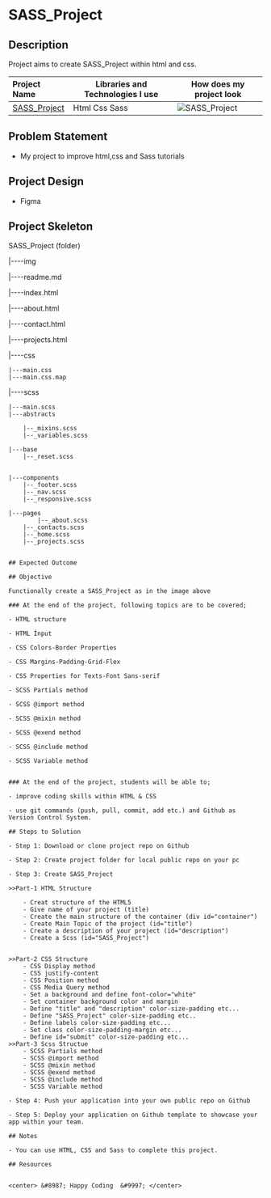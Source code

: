 # SASS_Project


## Description
Project aims to create SASS_Project within html and css.

  Project Name       |Libraries and Technologies I use     |How does my project look   
:-------------------------|-------------------------|-------------------------
[SASS_Project](https://github.com/UgurcanSARICI/SASS-PortfolioProject/)| Html Css Sass |![SASS_Project](Sass-Portfolio-Project.gif)


## Problem Statement
- My project to improve html,css and Sass tutorials

## Project Design

- Figma 

## Project Skeleton 

SASS_Project (folder)


|----img

|----readme.md      

|----index.html  

|----about.html

|----contact.html

|----projects.html 

|----css

	|---main.css
	|---main.css.map
	
	
	
|----scss

	|---main.scss
	|---abstracts
	
		|--_mixins.scss
		|--_variables.scss
		
	|---base
		|--_reset.scss
		
		
	|---components
		|--_footer.scss
		|--_nav.scss
		|--_responsive.scss
		
	|---pages
       		|--_about.scss
		|--_contacts.scss
		|--_home.scss
		|--_projects.scss
```

## Expected Outcome

## Objective

Functionally create a SASS_Project as in the image above

### At the end of the project, following topics are to be covered;

- HTML structure

- HTML İnput

- CSS Colors-Border Properties

- CSS Margins-Padding-Grid-Flex

- CSS Properties for Texts-Font Sans-serif
	
- SCSS Partials method

- SCSS @import method

- SCSS @mixin method

- SCSS @exend method

- SCSS @include method

- SCSS Variable method


### At the end of the project, students will be able to;

- improve coding skills within HTML & CSS

- use git commands (push, pull, commit, add etc.) and Github as Version Control System.

## Steps to Solution
  
- Step 1: Download or clone project repo on Github 

- Step 2: Create project folder for local public repo on your pc

- Step 3: Create SASS_Project

>>Part-1 HTML Structure

	- Creat structure of the HTML5
	- Give name of your project (title)
	- Create the main structure of the container (div id="container")
	- Create Main Topic of the project (id="title")
	- Create a description of your project (id="description")
	- Create a Scss (id="SASS_Project")
	

>>Part-2 CSS Structure
	- CSS Display method
	- CSS justify-content
	- CSS Position method
	- CSS Media Query method
	- Set a background and define font-color="white"
	- Set container background color and margin
	- Define "title" and "description" color-size-padding etc...
	- Define "SASS_Project" color-size-padding etc..
	- Define labels color-size-padding etc... 
	- Set class color-size-padding-margin etc...
	- Define id="submit" color-size-padding etc...
>>Part-3 Scss Structue
	- SCSS Partials method
	- SCSS @import method
	- SCSS @mixin method
	- SCSS @exend method
	- SCSS @include method
	- SCSS Variable method

- Step 4: Push your application into your own public repo on Github

- Step 5: Deploy your application on Github template to showcase your app within your team.

## Notes

- You can use HTML, CSS and Sass to complete this project.

## Resources


<center> &#8987; Happy Coding  &#9997; </center>

